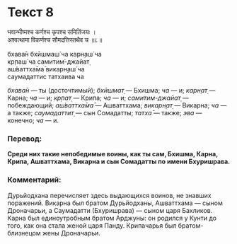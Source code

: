 # Текст 8

भवान्भीष्मश्च कर्णश्च कृपश्च समितिंजयः ।  
अश्वत्थामा विकर्णश्च सौमदत्तिस्तथैव च ॥८॥

бхава̄н бхӣшмаш́ ча карн̣аш́ ча  
кр̣паш́ ча самитим̇-джайат̣  
аш́ваттха̄ма̄ викарн̣аш́ ча  
саумадаттис татхаива ча

_бхава̄н_ — ты (досточтимый); _бхӣшмат̣_ — Бхишма; _ча_ — и; _карн̣ат̣_ — Карна; _ча_ — и; _кр̣пат̣_ — Крипа; _ча_ — и; _самитим-джайат̣_ — побеждающий; _аш́ваттха̄ма̄_ — Ашваттхама; _викарн̣ат̣_ — Викарна; _ча_ — а также; _саумадаттит̣_ — сын Сомадатты; _татха̄_ — также; _эва_ — конечно; _ча_ — и.

### Перевод:

**Среди них такие непобедимые воины, как ты сам, Бхишма, Карна, Крипа, Ашваттхама, Викарна и сын Сомадатты по имени Бхуришрава.**

### Комментарий:

Дурьйодхана перечисляет здесь выдающихся воинов, не знавших поражений. Викарна был братом Дурьйодханы, Ашваттхама — сыном Дроначарьи, а Саумадатти (Бхуришрава) — сыном царя Бахликов. Карна был единоутробным братом Арджуны: он родился у Кунти до того, как она стала женой царя Панду. Крипачарья был братом-близнецом жены Дроначарьи.